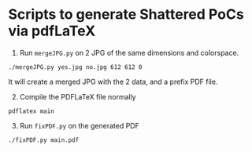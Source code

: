 # Scripts to generate Shattered PoCs via pdfLaTeX


1. Run `mergeJPG.py` on 2 JPG of the same dimensions and colorspace.

```
./mergeJPG.py yes.jpg no.jpg 612 612 0
```

It will create a merged JPG with the 2 data, and a prefix PDF file.

2. Compile the PDFLaTeX file normally

```
pdflatex main
```

3. Run `fixPDF.py` on the generated PDF

```
./fixPDF.py main.pdf
```

